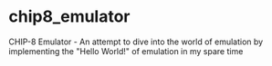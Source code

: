 # chip8_emulator
CHIP-8 Emulator - An attempt to dive into the world of emulation by implementing the "Hello World!" of emulation in my spare time
